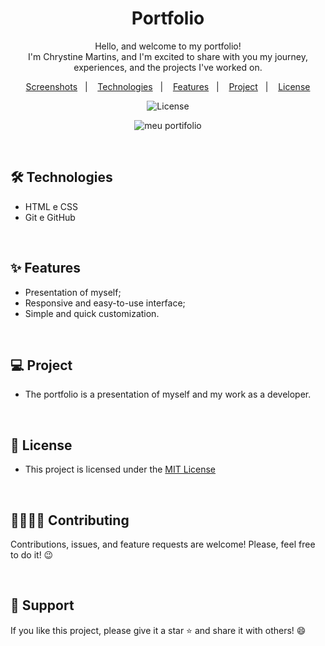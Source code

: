 <h1 align="center"> Portfolio </h1> 

<p align="center">Hello, and welcome to my portfolio! 
  <br>
I'm Chrystine Martins, and I'm excited to share with you my journey, experiences, and the projects I've worked on.</p>

<p align="center">  
  <a href="#-screenshots">Screenshots</a>&nbsp;&nbsp;&nbsp;|&nbsp;&nbsp;&nbsp;
  <a href="#-technologies">Technologies</a>&nbsp;&nbsp;&nbsp;|&nbsp;&nbsp;&nbsp;
  <a href="#-features">Features</a>&nbsp;&nbsp;&nbsp;|&nbsp;&nbsp;&nbsp;
  <a href="#-project">Project</a>&nbsp;&nbsp;&nbsp;|&nbsp;&nbsp;&nbsp;
  <a href="#-license">License</a>  
</p>

<p align="center">
  <img alt="License" src="https://img.shields.io/static/v1?label=license&message=MIT&color=c920c9&labelColor=000000">
</p>

<p align="center">
  <img src=".github/portfolio.gif" alt="meu portifolio">

</p>

<br>

## 🛠 Technologies

- HTML e CSS
- Git e GitHub

<br>

## ✨ Features

- Presentation of myself;
- Responsive and easy-to-use interface;
- Simple and quick customization.

<br>

## 💻 Project

- The portfolio is a presentation of myself and my work as a developer.

<br>

## 📜 License

* This project is licensed under the [MIT License](https://choosealicense.com/licenses/mit/)


<br>

## 🫱🏻‍🫲🏻 Contributing
<p> Contributions, issues, and feature requests are welcome! Please, feel free to do it! 😉 </p>

<br>


## 🌟 Support
<p> If you like this project, please give it a star ⭐ and share it with others! 😄 </p>
